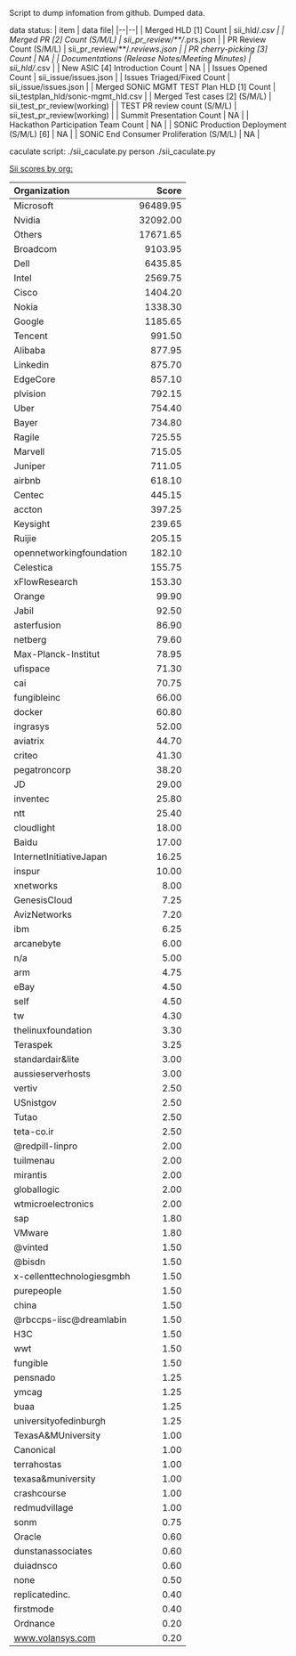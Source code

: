 Script to dump infomation from github.
Dumped data.

data status:
| item | data file|
|--|--|
| Merged HLD [1] Count | sii_hld/*.csv |
| Merged PR [2] Count (S/M/L) | sii_pr_review/**/*.prs.json |
| PR Review Count (S/M/L) | sii_pr_review/**/*.reviews.json |
| PR cherry-picking [3] Count | NA |
| Documentations (Release Notes/Meeting Minutes) | sii_hld/*.csv |
| New ASIC [4] Introduction Count | NA |
| Issues Opened Count | sii_issue/issues.json |
| Issues Triaged/Fixed Count | sii_issue/issues.json |
| Merged SONiC MGMT TEST Plan HLD [1] Count | sii_testplan_hld/sonic-mgmt_hld.csv |
| Merged Test cases [2] (S/M/L) | sii_test_pr_review(working) |
| TEST PR review count (S/M/L) | sii_test_pr_review(working) |
| Summit Presentation Count | NA |
| Hackathon Participation Team Count | NA |
| SONiC Production Deployment (S/M/L) [6] | NA |
| SONiC End Consumer Proliferation (S/M/L) | NA |

caculate script:
./sii_caculate.py person
./sii_caculate.py

[Sii scores by org:](Sii_org.csv)

|Organization|Score                      |
| :-- | --: |
|Microsoft|96489.95|
|Nvidia|32092.00|
|Others|17671.65|
|Broadcom|9103.95|
|Dell|6435.85|
|Intel|2569.75|
|Cisco|1404.20|
|Nokia|1338.30|
|Google|1185.65|
|Tencent|991.50|
|Alibaba|877.95|
|Linkedin|875.70|
|EdgeCore|857.10|
|plvision|792.15|
|Uber|754.40|
|Bayer|734.80|
|Ragile|725.55|
|Marvell|715.05|
|Juniper|711.05|
|airbnb|618.10|
|Centec|445.15|
|accton|397.25|
|Keysight|239.65|
|Ruijie|205.15|
|opennetworkingfoundation|182.10|
|Celestica|155.75|
|xFlowResearch|153.30|
|Orange|99.90|
|Jabil|92.50|
|asterfusion|86.90|
|netberg|79.60|
|Max-Planck-Institut|78.95|
|ufispace|71.30|
|cai|70.75|
|fungibleinc|66.00|
|docker|60.80|
|ingrasys|52.00|
|aviatrix|44.70|
|criteo|41.30|
|pegatroncorp|38.20|
|JD|29.00|
|inventec|25.80|
|ntt|25.40|
|cloudlight|18.00|
|Baidu|17.00|
|InternetInitiativeJapan|16.25|
|inspur|10.00|
|xnetworks|8.00|
|GenesisCloud|7.25|
|AvizNetworks|7.20|
|ibm|6.25|
|arcanebyte|6.00|
|n/a|5.00|
|arm|4.75|
|eBay|4.50|
|self|4.50|
|tw|4.30|
|thelinuxfoundation|3.30|
|Teraspek|3.25|
|standardair&lite|3.00|
|aussieserverhosts|3.00|
|vertiv|2.50|
|USnistgov|2.50|
|Tutao|2.50|
|teta-co.ir|2.50|
|@redpill-linpro|2.00|
|tuilmenau|2.00|
|mirantis|2.00|
|globallogic|2.00|
|wtmicroelectronics|2.00|
|sap|1.80|
|VMware|1.80|
|@vinted|1.50|
|@bisdn|1.50|
|x-cellenttechnologiesgmbh|1.50|
|purepeople|1.50|
|china|1.50|
|@rbccps-iisc@dreamlabin|1.50|
|H3C|1.50|
|wwt|1.50|
|fungible|1.50|
|pensnado|1.25|
|ymcag|1.25|
|buaa|1.25|
|universityofedinburgh|1.25|
|TexasA&MUniversity|1.00|
|Canonical|1.00|
|terrahostas|1.00|
|texasa&muniversity|1.00|
|crashcourse|1.00|
|redmudvillage|1.00|
|sonm|0.75|
|Oracle|0.60|
|dunstanassociates|0.60|
|duiadnsco|0.60|
|none|0.50|
|replicatedinc.|0.40|
|firstmode|0.40|
|Ordnance|0.20|
|www.volansys.com|0.20|
